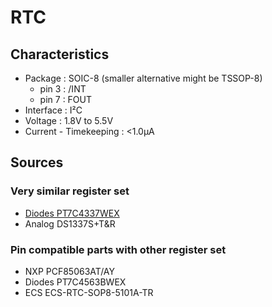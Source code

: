 # RTC
## Characteristics
* Package : SOIC-8 (smaller alternative might be TSSOP-8)
  * pin 3 : /INT
  * pin 7 : FOUT
* Interface : I²C
* Voltage : 1.8V to 5.5V
* Current - Timekeeping : <1.0µA

## Sources
### Very similar register set
* [Diodes PT7C4337WEX](https://www.diodes.com/assets/Datasheets/PT7C4337.pdf)
* Analog DS1337S+T&R

### Pin compatible parts with other register set
* NXP PCF85063AT/AY
* Diodes PT7C4563BWEX
* ECS ECS-RTC-SOP8-5101A-TR
